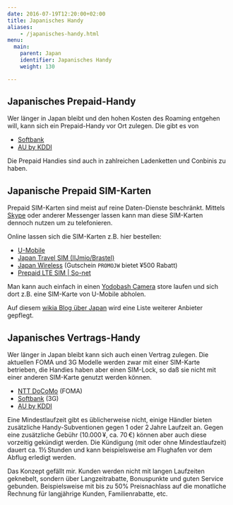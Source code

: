 ```yaml
---
date: 2016-07-19T12:20:00+02:00
title: Japanisches Handy
aliases:
    - /japanisches-handy.html
menu:
  main:
    parent: Japan
    identifier: Japanisches Handy
    weight: 130

---
```

## Japanisches Prepaid-Handy

Wer länger in Japan bleibt und den hohen Kosten des Roaming entgehen will, kann sich ein Prepaid-Handy vor Ort zulegen. Die gibt es von

* [Softbank](http://www.softbank.jp/en/mobile/product/prepaid/)
* [AU by KDDI](http://www.au.kddi.com/english/mobile/product/prepaid/)

Die Prepaid Handies sind auch in zahlreichen Ladenketten und Conbinis zu haben.

## Japanische Prepaid SIM-Karten

Prepaid SIM-Karten sind meist auf reine Daten-Dienste beschränkt. Mittels [Skype](https://www.skype.com/) oder anderer Messenger lassen kann man diese SIM-Karten dennoch nutzen um zu telefonieren.

Online lassen sich die SIM-Karten z.B. hier bestellen:

* [U-Mobile](https://umobile.jp/lp/prepaid_eng/)
* [Japan Travel SIM (IIJmio/Brastel)](https://t.iijmio.jp/en/index.html)
* [Japan Wireless](https://www.japan-wireless.com/en/rates#sim-product-part) (Gutschein `PROMOJW` bietet ¥500 Rabatt)
* [Prepaid LTE SIM | So-net](https://www.so-net.ne.jp/prepaid/en/)

Man kann auch einfach in einen [Yodobash Camera](http://www.yodobashi.com/U-NEXT-%E3%83%A6%E3%83%BC%E3%83%8D%E3%82%AF%E3%82%B9%E3%83%88-U-mobile-%E3%83%A8%E3%83%89%E3%83%90%E3%82%B7%E3%82%AB%E3%83%A1%E3%83%A9%E9%99%90%E5%AE%9A-%E3%83%97%E3%83%AA%E3%83%9A%E3%82%A4%E3%83%8930%E6%97%A5%E9%96%93-microSIM-LTE%E5%AF%BE%E5%BF%9C%E3%83%87%E3%83%BC%E3%82%BF%E9%80%9A%E4%BF%A1%E5%B0%82%E7%94%A8%E4%BD%BF%E3%81%84%E5%88%87%E3%82%8A%E3%83%97%E3%83%AA%E3%83%9A%E3%82%A4%E3%83%89SIM%E3%82%AB%E3%83%BC%E3%83%89/pd/100000001002998381/) store laufen und sich dort z.B. eine SIM-Karte von U-Mobile abholen.

Auf diesem [wikia Blog über Japan](http://prepaid-data-sim-card.wikia.com/wiki/Japan) wird eine Liste weiterer Anbieter gepflegt.

## Japanisches Vertrags-Handy

Wer länger in Japan bleibt kann sich auch einen Vertrag zulegen. Die aktuellen FOMA und 3G Modelle werden zwar mit einer SIM-Karte betrieben, die Handies haben aber einen SIM-Lock, so daß sie nicht mit einer anderen SIM-Karte genutzt werden können.

* [NTT DoCoMo](https://www.nttdocomo.co.jp/english/) (FOMA)
* [Softbank](http://www.softbank.jp/en/mobile/) (3G)
* [AU by KDDI](http://www.au.kddi.com/english)

Eine Mindestlaufzeit gibt es üblicherweise nicht, einige Händler bieten zusätzliche Handy-Subventionen gegen 1 oder 2 Jahre Laufzeit an. Gegen eine zusätzliche Gebühr (10.000 ¥, ca. 70 €) können aber auch diese vorzeitig gekündigt werden. Die Kündigung (mit oder ohne Mindestlaufzeit) dauert ca. 1½ Stunden und kann beispielsweise am Flughafen vor dem Abflug erledigt werden.

Das Konzept gefällt mir. Kunden werden nicht mit langen Laufzeiten geknebelt, sondern über Langzeitrabatte, Bonuspunkte und guten Service gebunden. Beispielsweise mit bis zu 50% Preisnachlass auf die monatliche Rechnung für langjährige Kunden, Familienrabatte, etc.
